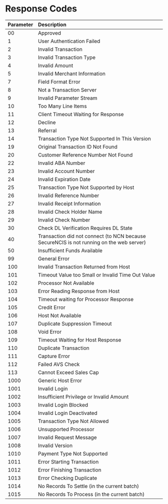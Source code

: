 # Response Codes

|**Parameter**|**Description**|
|:------------|:--------------|
|00|Approved|
|1|User Authentication Failed|
|2|Invalid Transaction|
|3|Invalid Transaction Type|
|4|Invalid Amount|
|5|Invalid Merchant Information|
|7|Field Format Error|
|8|Not a Transaction Server|
|9|Invalid Parameter Stream|
|10|Too Many Line Items|
|11|Client Timeout Waiting for Response|
|12|Decline|
|13|Referral|
|14|Transaction Type Not Supported In This Version|
|19|Original Transaction ID Not Found|
|20|Customer Reference Number Not Found|
|22|Invalid ABA Number|
|23|Invalid Account Number|
|24|Invalid Expiration Date|
|25|Transaction Type Not Supported by Host|
|26|Invalid Reference Number|
|27|Invalid Receipt Information|
|28|Invalid Check Holder Name|
|29|Invalid Check Number|
|30|Check DL Verification Requires DL State|
|40|Transaction did not connect (to NCN because SecureNCIS is not running on the web server)|
|50|Insufficient Funds Available|
|99|General Error|
|100|Invalid Transaction Returned from Host|
|101|Timeout Value too Small or Invalid Time Out Value|
|102|Processor Not Available|
|103|Error Reading Response from Host|
|104|Timeout waiting for Processor Response|
|105|Credit Error|
|106|Host Not Available|
|107|Duplicate Suppression Timeout|
|108|Void Error|
|109|Timeout Waiting for Host Response|
|110|Duplicate Transaction|
|111|Capture Error|
|112|Failed AVS Check|
|113|Cannot Exceed Sales Cap|
|1000|Generic Host Error|
|1001|Invalid Login|
|1002|Insufficient Privilege or Invalid Amount|
|1003|Invalid Login Blocked|
|1004|Invalid Login Deactivated|
|1005|Transaction Type Not Allowed|
|1006|Unsupported Processor|
|1007|Invalid Request Message|
|1008|Invalid Version|
|1010|Payment Type Not Supported|
|1011|Error Starting Transaction|
|1012|Error Finishing Transaction|
|1013|Error Checking Duplicate|
|1014|No Records To Settle (in the current batch)|
|1015|No Records To Process (in the current batch)|